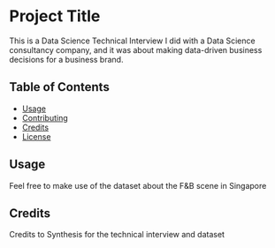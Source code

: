 # Project Title

This is a Data Science Technical Interview I did with a Data Science consultancy company, and it was about making data-driven business decisions for a business brand.

## Table of Contents

- [Usage](#usage)
- [Contributing](#contributing)
- [Credits](#credits)
- [License](#license)

## Usage

Feel free to make use of the dataset about the F&B scene in Singapore

## Credits

Credits to Synthesis for the technical interview and dataset
